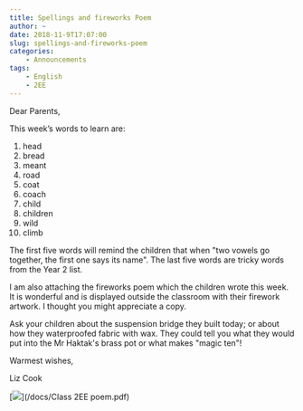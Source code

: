 ```yaml
---
title: Spellings and fireworks Poem
author: ~
date: 2018-11-9T17:07:00
slug: spellings-and-fireworks-poem
categories:
    - Announcements
tags:
    - English
    - 2EE
---
```


Dear Parents,

This week’s words to learn are: 
1. head
2. bread 
3. meant 
4. road
5. coat
6. coach 
7. child
8. children 
9. wild
10. climb

The first five words will remind the children that when "two vowels go together, the first one says its name".  The last five words are tricky words from the Year 2 list.

I am also attaching the fireworks poem which the children wrote this week.  It is wonderful and is displayed outside the classroom with their firework artwork.  I thought you might appreciate a copy.

Ask your children about the suspension bridge they built today; or about how they waterproofed fabric with wax.  They could tell you what they would put into the Mr Haktak's brass pot or what makes "magic ten"!

Warmest wishes,

Liz Cook

[![](/images/fireworksPoem.png)](/docs/Class 2EE poem.pdf)